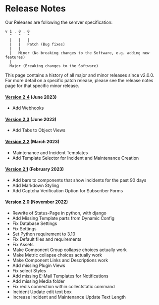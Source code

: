 # Release Notes

Our Releases are following the semver specification:

````
v 1 . 0 . 0
  ^   ^   ^
  |   |   |
  |   |   Patch (Bug fixes)
  |   |
  |   Minor (No breaking changes to the Software, e.g. adding new features)
  |
  Major (Breaking changes to the Software)
````

This page contains a history of all major and minor releases since v2.0.0. For more detail on a specific patch release, please see the release notes page for that specific minor release.

#### [Version 2.4](./version-2.4.md) (June 2023)
* Add Webhooks

#### [Version 2.3](./version-2.3.md) (June 2023)
* Add Tabs to Object Views

#### [Version 2.2](./version-2.2.md) (March 2023)
* Maintenance and Incident Templates
* Add Template Selector for Incident and Maintenance Creation

#### [Version 2.1](./version-2.1.md) (February 2023)
* Add bars to components that show incidents for the past 90 days
* Add Markdown Styling
* Add Captcha Verification Option for Subscriber Forms

#### [Version 2.0](./version-2.0.md) (November 2022)
* Rewrite of Status-Page in python, with django
* Add Missing Template parts from Dynamic Config
* Fix Database Settings
* Fix Settings
* Set Python requirement to 3.10
* Fix Default files and requirements
* Fix Assets
* Make Component Group collapse choices actually work
* Make Metric collapse choices actually work
* Make Component Links and Descriptions work
* Add missing Plugin Views
* Fix select Styles
* Add missing E-Mail Templates for Notifications
* Add missing Media folder
* Fix redis connection within collectstatic command
* Incident Update edit text box
* Increase Incident and Maintenance Update Text Length
